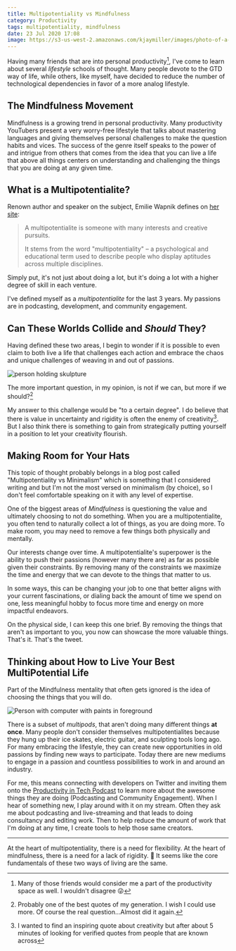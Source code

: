 ```yaml
---
title: Multipotentiality vs Mindfulness
category: Productivity
tags: multipotentiality, mindfulness
date: 23 Jul 2020 17:08
image: https://s3-us-west-2.amazonaws.com/kjaymiller/images/photo-of-a-woman-thinking-941555.jpg
---
```


Having many friends that are into personal productivity[^1], I've come to learn about several _lifestyle_ schools of thought. Many people devote to the GTD way of life, while others, like myself, have decided to reduce the number of technological dependencies in favor of a more analog lifestyle.

## The Mindfulness Movement

Mindfulness is a growing trend in personal productivity. Many productivity YouTubers present a very worry-free lifestyle that talks about mastering languages and giving themselves personal challenges to make the question habits and vices. The success of the genre itself speaks to the power of and intrigue from others that comes from the idea that you can live a life that above all things centers on understanding and challenging the things that you are doing at any given time.


## What is a Multipotentialite?

Renown author and speaker on the subject, Emilie Wapnik defines on [her site][puttylike]:

> A multipotentialite is someone with many interests and creative pursuits.
>
> It stems from the word "multipotentiality" – a psychological and educational term used to describe people who display aptitudes across multiple disciplines.

Simply put, it's not just about doing a lot, but it's doing a lot with a higher degree of skill in each venture.

I've defined myself as a _multipotentialite_ for the last 3 years. My passions are in podcasting, development, and community engagement.


## Can These Worlds Collide and _Should_ They?

Having defined these two areas, I begin to wonder if it is possible to even claim to both live a life that challenges each action and embrace the chaos and unique challenges of weaving in and out of passions.

![person holding skulpture](https://s3-us-west-2.amazonaws.com/kjaymiller/images/creative-female-artist-with-painted-vase-in-modern-studio-3817583.jpg)

The more important question, in my opinion, is not if we can, but more if we should?[^3]

My answer to this challenge would be "to a certain degree". I do believe that there is value in uncertainty and rigidity is often the enemy of creativity[^2]. But I also think there is something to gain from strategically putting yourself in a position to let your creativity flourish.

## Making Room for Your Hats

This topic of thought probably belongs in a blog post called "Multipotentiality vs Minimalism" which is something that I considered writing and but I'm not the most versed on minimalism (by choice), so I don't feel comfortable speaking on it with any level of expertise.

One of the biggest areas of _Mindfulness_ is questioning the value and ultimately choosing to not do something. When you are a multipotentialite, you often tend to naturally collect a lot of things, as you are doing more. To make room, you may need to remove a few things both physically and mentally. 

Our interests change over time. A multipotentialite's superpower is the ability to push their passions (however many there are) as far as possible given their constraints. By removing many of the constraints we maximize the time and energy that we can devote to the things that matter to us.

In some ways, this can be changing your job to one that better aligns with your current fascinations, or dialing back the amount of time we spend on one, less meaningful hobby to focus more time and energy on more impactful endeavors.

On the physical side, I can keep this one brief. By removing the things that aren't as important to you, you now can showcase the more valuable things. That's it. That's the tweet.

## Thinking about How to Live Your Best MultiPotential Life

Part of the Mindfulness mentality that often gets ignored is the idea of choosing the things that you will do.

![Person with computer with paints in foreground](https://s3-us-west-2.amazonaws.com/kjaymiller/images/photo-of-a-woman-thinking-941555.jpg)

There is a subset of _multipods_, that aren't doing many different things **at once**. Many people don't consider themselves multipotentialites because they hung up their ice skates, electric guitar, and sculpting tools long ago. For many embracing the lifestyle, they can create new opportunities in old passions by finding new ways to participate. Today there are new mediums to engage in a passion and countless possibilities to work in and around an industry.

For me, this means connecting with developers on Twitter and inviting them onto the [Productivity in Tech Podcast] to learn more about the awesome things they are doing (Podcasting and Community Engagement). When I hear of something new, I play around with it on my stream. Often they ask me about podcasting and live-streaming and that leads to doing consultancy and editing work. Then to help reduce the amount of work that I'm doing at any time, I create tools to help those same creators.

---

At the heart of multipotentiality, there is a need for flexibility. At the heart of mindfulness, there is a need for a lack of rigidity. 🤔 It seems like the core fundamentals of these two ways of living are the same.

[^1]: Many of those friends would consider me a part of the productivity space as well. I wouldn't disagree 😜

[^2]: I wanted to find an inspiring quote about creativity but after about 5 minutes of looking for verified quotes from people that are known across 

[^3]: Probably one of the best quotes of my generation. I wish I could use more. Of course the real question...Almost did it again. 

[^4]: Photo by [Andrea Piacquadio](https://www.pexels.com/@olly) from [Pexels](https://www.pexels.com/photo/photo-of-a-woman-thinking-941555/?utm_content=attributionCopyText&utm_medium=referral&utm_source=pexels)

[puttylike]: https://puttylike.com/terminology/
[Productivity in Tech Podcast]: https://podcast.productivityintech.com


